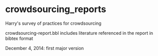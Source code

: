 crowdsourcing_reports
=====================

Harry's survey of practices for crowdsourcing

crowdsourcing-report.bbl includes literature referenced in the report in bibtex format

December 4, 2014: first major version
